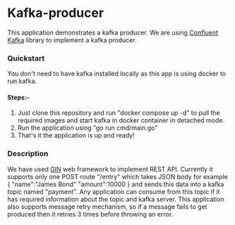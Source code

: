 # Kafka-producer

This application demonstrates a kafka producer. We are using 
[Confluent Kafka](github.com/confluentinc/confluent-kafka-go/kafka) library to implement a kafka producer.

### Quickstart

You don't need to have kafka installed locally as this app is using docker to run kafka.
#### Steps:-
1. Just clone this repository and run "docker compose up -d" to pull the required images and start kafka in docker container in detached mode.
2. Run the application using "go run cmd/main.go"
3. That's it the application is up and ready!

### Description 

We have used [GIN](https://github.com/gin-gonic/gin) web framework to implement REST API.
Currently it supports only one POST route "/entry" which takes JSON body for example 
{
    "name":"James Bond"
    "amount":10000
}
and sends this data into a kafka topic named "payment". Any application can consume from this topic if it has required information about the topic and kafka server.
This application also supports message retry mechanism, so if a message fails to get produced then it retries 3 times before throwing an error.


